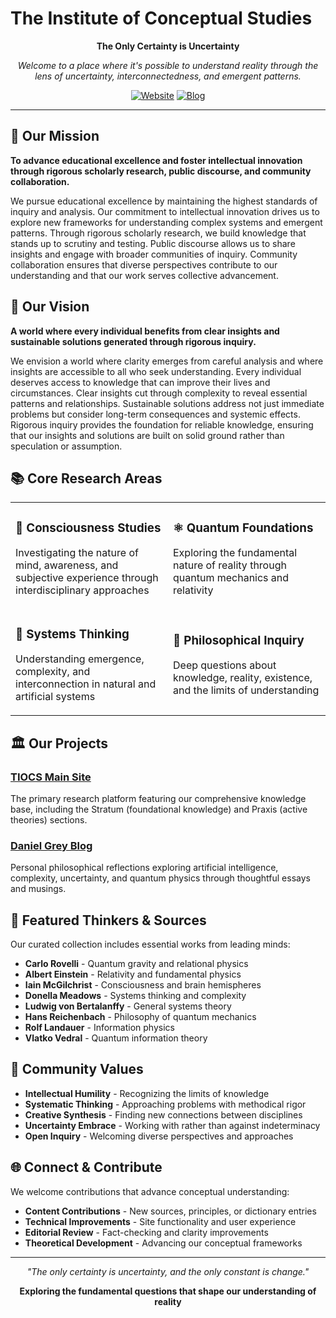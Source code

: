 # The Institute of Conceptual Studies

<div align="center">

**The Only Certainty is Uncertainty**

*Welcome to a place where it's possible to understand reality through the lens of uncertainty, interconnectedness, and emergent patterns.*

[![Website](https://img.shields.io/badge/Website-tiocs.io-8b6f47)](https://tiocs.io)
[![Blog](https://img.shields.io/badge/Blog-Latest_Posts-c5a47e)](https://tiocs.io/blog/)

</div>

---

## 🎯 Our Mission

**To advance educational excellence and foster intellectual innovation through rigorous scholarly research, public discourse, and community collaboration.**

We pursue educational excellence by maintaining the highest standards of inquiry and analysis. Our commitment to intellectual innovation drives us to explore new frameworks for understanding complex systems and emergent patterns. Through rigorous scholarly research, we build knowledge that stands up to scrutiny and testing. Public discourse allows us to share insights and engage with broader communities of inquiry. Community collaboration ensures that diverse perspectives contribute to our understanding and that our work serves collective advancement.

## 🌟 Our Vision

**A world where every individual benefits from clear insights and sustainable solutions generated through rigorous inquiry.**

We envision a world where clarity emerges from careful analysis and where insights are accessible to all who seek understanding. Every individual deserves access to knowledge that can improve their lives and circumstances. Clear insights cut through complexity to reveal essential patterns and relationships. Sustainable solutions address not just immediate problems but consider long-term consequences and systemic effects. Rigorous inquiry provides the foundation for reliable knowledge, ensuring that our insights and solutions are built on solid ground rather than speculation or assumption.

## 📚 Core Research Areas

<table>
<tr>
<td width="50%">

### 🧠 **Consciousness Studies**
Investigating the nature of mind, awareness, and subjective experience through interdisciplinary approaches

</td>
<td width="50%">

### ⚛️ **Quantum Foundations**
Exploring the fundamental nature of reality through quantum mechanics and relativity

</td>
</tr>
<tr>
<td width="50%">

### 🔄 **Systems Thinking**
Understanding emergence, complexity, and interconnection in natural and artificial systems

</td>
<td width="50%">

### 💭 **Philosophical Inquiry**
Deep questions about knowledge, reality, existence, and the limits of understanding

</td>
</tr>
</table>

## 🏛️ Our Projects

### **[TIOCS Main Site](https://tiocs.io)**
The primary research platform featuring our comprehensive knowledge base, including the Stratum (foundational knowledge) and Praxis (active theories) sections.

### **[Daniel Grey Blog](https://daniel-grey.io)**
Personal philosophical reflections exploring artificial intelligence, complexity, uncertainty, and quantum physics through thoughtful essays and musings.

## 📖 Featured Thinkers & Sources

Our curated collection includes essential works from leading minds:

- **Carlo Rovelli** - Quantum gravity and relational physics
- **Albert Einstein** - Relativity and fundamental physics
- **Iain McGilchrist** - Consciousness and brain hemispheres
- **Donella Meadows** - Systems thinking and complexity
- **Ludwig von Bertalanffy** - General systems theory
- **Hans Reichenbach** - Philosophy of quantum mechanics
- **Rolf Landauer** - Information physics
- **Vlatko Vedral** - Quantum information theory

## 🤝 Community Values

- **Intellectual Humility** - Recognizing the limits of knowledge
- **Systematic Thinking** - Approaching problems with methodical rigor
- **Creative Synthesis** - Finding new connections between disciplines
- **Uncertainty Embrace** - Working with rather than against indeterminacy
- **Open Inquiry** - Welcoming diverse perspectives and approaches

## 🌐 Connect & Contribute

We welcome contributions that advance conceptual understanding:

- **Content Contributions** - New sources, principles, or dictionary entries
- **Technical Improvements** - Site functionality and user experience
- **Editorial Review** - Fact-checking and clarity improvements
- **Theoretical Development** - Advancing our conceptual frameworks

---

<div align="center">

*"The only certainty is uncertainty, and the only constant is change."*

**Exploring the fundamental questions that shape our understanding of reality**

</div>
